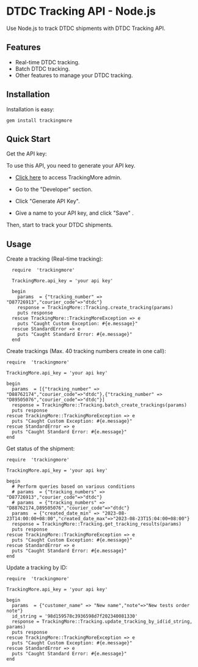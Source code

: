 DTDC Tracking API - Node.js
================================
Use Node.js to track DTDC shipments with DTDC Tracking API.

Features
--------
- Real-time DTDC tracking.
- Batch DTDC tracking.
- Other features to manage your DTDC tracking.

Installation
------------

Installation is easy:

    gem install trackingmore

Quick Start
----------
Get the API key:

To use this API, you need to generate your API key.

- <a href="https://admin.trackingmore.com/developer/apikey" target="_blank" rel="noreferrer">
  Click here</a> to access TrackingMore admin.

- Go to the "Developer" section.

- Click "Generate API Key".

- Give a name to your API key, and click "Save" .


Then, start to track your DTDC shipments.

Usage
----------

Create a tracking (Real-time tracking):

      require  'trackingmore'

      TrackingMore.api_key = 'your api key'
      
      begin
        params  = {"tracking_number" => "D87726913","courier_code"=>"dtdc"}
        response = TrackingMore::Tracking.create_tracking(params)
        puts response
      rescue TrackingMore::TrackingMoreException => e
        puts "Caught Custom Exception: #{e.message}"
      rescue StandardError => e
        puts "Caught Standard Error: #{e.message}"
      end


Create trackings (Max. 40 tracking numbers create in one call):

    require  'trackingmore'

    TrackingMore.api_key = 'your api key'
    
    begin
      params  = [{"tracking_number" => "D88762174","courier_code"=>"dtdc"},{"tracking_number" => "D89505076","courier_code"=>"dtdc"}]
      response = TrackingMore::Tracking.batch_create_trackings(params)
      puts response
    rescue TrackingMore::TrackingMoreException => e
      puts "Caught Custom Exception: #{e.message}"
    rescue StandardError => e
      puts "Caught Standard Error: #{e.message}"
    end



Get status of the shipment:

    require  'trackingmore'

    TrackingMore.api_key = 'your api key'
    
    begin
      # Perform queries based on various conditions
      # params  = {"tracking_numbers" => "D87726913","courier_code"=>"dtdc"}
      # params  = {"tracking_numbers" => "D88762174,D89505076","courier_code"=>"dtdc"}
      params  = {"created_date_min" => "2023-08-23T14:00:00+08:00","created_date_max"=>"2023-08-23T15:04:00+08:00"}
      response = TrackingMore::Tracking.get_tracking_results(params)
      puts response
    rescue TrackingMore::TrackingMoreException => e
      puts "Caught Custom Exception: #{e.message}"
    rescue StandardError => e
      puts "Caught Standard Error: #{e.message}"
    end


Update a tracking by ID:

    require  'trackingmore'

    TrackingMore.api_key = 'your api key'
    
    begin
      params  = {"customer_name" => "New name","note"=>"New tests order note"}
      id_string = '98d159578c3936598d7f202340081330'
      response = TrackingMore::Tracking.update_tracking_by_id(id_string, params)
      puts response
    rescue TrackingMore::TrackingMoreException => e
      puts "Caught Custom Exception: #{e.message}"
    rescue StandardError => e
      puts "Caught Standard Error: #{e.message}"
    end